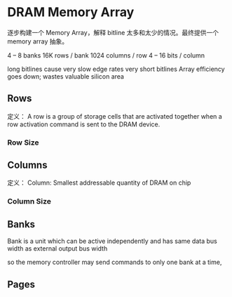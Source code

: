 # DRAM Memory Array

逐步构建一个 Memory Array，解释 bitline 太多和太少的情况。最终提供一个 memory array 抽象。

4 – 8 banks
16K rows / bank
1024 columns / row
4 – 16 bits / column

long bitlines cause very slow edge rates
very short bitlines Array efficiency goes down; wastes valuable silicon area

## Rows
定义：
A row is a group of storage cells that are activated together when a row activation command is sent to the DRAM device.

### Row Size

## Columns
定义：
Column: Smallest addressable quantity of DRAM on chip


### Column Size

## Banks

Bank is a unit which can be active independently and has same data bus
width as external output bus width

 so the memory controller may send commands to only one bank at a time,

## Pages
